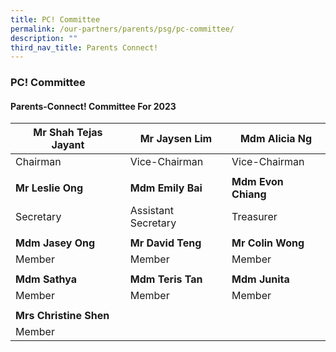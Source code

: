 ```yaml
---
title: PC! Committee
permalink: /our-partners/parents/psg/pc-committee/
description: ""
third_nav_title: Parents Connect!
---
```

### **PC! Committee**
#### **Parents-Connect! Committee For 2023**


| Mr Shah Tejas Jayant | Mr Jaysen Lim | Mdm Alicia Ng |
| -------- | -------- | -------- |
| Chairman | Vice-Chairman | Vice-Chairman   |
| | | |
| **Mr Leslie Ong** | **Mdm Emily Bai** | **Mdm Evon Chiang**|
|Secretary|Assistant Secretary|Treasurer|
| | | |
|**Mdm Jasey Ong**|**Mr David Teng**|**Mr Colin Wong**|
|Member| Member|Member|
| | | |
|**Mdm Sathya**|**Mdm Teris Tan**|**Mdm Junita**|
|Member |Member|Member|
| | | |
|**Mrs Christine Shen**| | |
|Member| | |